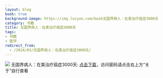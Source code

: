 ```yaml
---
layout: blog
book: true
background-image: https://img.locyoo.com/book无国界病人：在美治疗癌症3000天.jpg
category: 书籍
title: 无国界病人：在美治疗癌症3000天
tags:
- 书籍
- 医学
redirect_from:
  - /2024/03/无国界病人：在美治疗癌症3000天/
---
```

![](https://img.locyoo.com/book无国界病人：在美治疗癌症3000天.jpg)
无国界病人：在美治疗癌症3000天: <a name = "ref1" href="https://url18.ctfile.com/f/50983618-1339196029-3bbb27?p=3619">点击下载</a>，访问密码请点击右上方“关于”自行查看